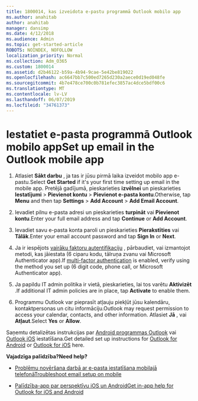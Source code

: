 ```yaml
---
title: 1800014, kas izveidota e-pastu programmā Outlook mobilo app
ms.author: anahitab
author: anahitab
manager: dansimp
ms.date: 4/12/2018
ms.audience: Admin
ms.topic: get-started-article
ROBOTS: NOINDEX, NOFOLLOW
localization_priority: Normal
ms.collection: Adm_O365
ms.custom: 1800014
ms.assetid: d2b46122-b59a-4b94-9cae-5e42be819022
ms.openlocfilehash: ac6647bb7c500ed7265d230a2aece0d19ed048fe
ms.sourcegitcommit: 4b7e478ce700c0b781efec3857ac4dce5bdf00c6
ms.translationtype: MT
ms.contentlocale: lv-LV
ms.lasthandoff: 06/07/2019
ms.locfileid: "34761373"
---
```

# <a name="set-up-email-in-the-outlook-mobile-app"></a><span data-ttu-id="df438-102">Iestatiet e-pasta programmā Outlook mobilo app</span><span class="sxs-lookup"><span data-stu-id="df438-102">Set up email in the Outlook mobile app</span></span>

1. <span data-ttu-id="df438-103">Atlasiet **Sākt darbu** , ja tas ir jūsu pirmā laika izveidot mobilo app e-pastu.</span><span class="sxs-lookup"><span data-stu-id="df438-103">Select **Get Started** if it's your first time setting up email in the mobile app.</span></span> <span data-ttu-id="df438-104">Pretējā gadījumā, pieskarieties **izvēlnei** un pieskarieties **Iestatījumi** \> **Pievienot kontu** \> **Pievienot e-pasta kontu**.</span><span class="sxs-lookup"><span data-stu-id="df438-104">Otherwise, tap **Menu** and then tap **Settings** \> **Add Account** \> **Add Email Account**.</span></span> 
    
2. <span data-ttu-id="df438-105">Ievadiet pilnu e-pasta adresi un pieskarieties **turpināt** vai **Pievienot kontu**.</span><span class="sxs-lookup"><span data-stu-id="df438-105">Enter your full email address and tap **Continue** or **Add Account**.</span></span>
    
3. <span data-ttu-id="df438-106">Ievadiet savu e-pasta konta paroli un pieskarieties **Pierakstīties** vai **Tālāk**.</span><span class="sxs-lookup"><span data-stu-id="df438-106">Enter your email account password and tap **Sign In** or **Next**.</span></span> 
    
4. <span data-ttu-id="df438-107">Ja ir iespējots [vairāku faktoru autentifikaciju](https://support.office.com/article/8f0454b2-f51a-4d9c-bcde-2c48e41621c6.aspx) , pārbaudiet, vai izmantojot metodi, kas jāiestata (6 ciparu kodu, tālruņa zvanu vai Microsoft Authenticator app).</span><span class="sxs-lookup"><span data-stu-id="df438-107">If [multi-factor authentication](https://support.office.com/article/8f0454b2-f51a-4d9c-bcde-2c48e41621c6.aspx) is enabled, verify using the method you set up (6 digit code, phone call, or Microsoft Authenticator app).</span></span> 
    
5. <span data-ttu-id="df438-108">Ja papildu IT admin politika ir vietā, pieskarieties, lai tos varētu **Aktivizēt** .</span><span class="sxs-lookup"><span data-stu-id="df438-108">If additional IT admin policies are in place, tap **Activate** to enable them.</span></span> 
    
6. <span data-ttu-id="df438-109">Programmu Outlook var pieprasīt atļauju piekļūt jūsu kalendāru, kontaktpersonas un citu informāciju.</span><span class="sxs-lookup"><span data-stu-id="df438-109">Outlook may request permission to access your calendar, contacts, and other information.</span></span> <span data-ttu-id="df438-110">Atlasiet **Jā** , vai **Atļaut**.</span><span class="sxs-lookup"><span data-stu-id="df438-110">Select **Yes** or **Allow**.</span></span> 
    
<span data-ttu-id="df438-111">Saņemtu detalizētas instrukcijas par [Android programmas Outlook](https://support.office.com/article/886db551-8dfa-4fd5-b835-f8e532091872.aspx) vai [Outlook iOS](https://support.office.com/article/b2de2161-cc1d-49ef-9ef9-81acd1c8e234.aspx) iestatīšana.</span><span class="sxs-lookup"><span data-stu-id="df438-111">Get detailed set up instructions for [Outlook for Android](https://support.office.com/article/886db551-8dfa-4fd5-b835-f8e532091872.aspx) or [Outlook for iOS](https://support.office.com/article/b2de2161-cc1d-49ef-9ef9-81acd1c8e234.aspx) here.</span></span> 
  
 <span data-ttu-id="df438-112">**Vajadzīga palīdzība?**</span><span class="sxs-lookup"><span data-stu-id="df438-112">**Need help?**</span></span>
  
- [<span data-ttu-id="df438-113">Problēmu novēršana darbā ar e-pasta iestatīšana mobilajā telefonā</span><span class="sxs-lookup"><span data-stu-id="df438-113">Troubleshoot email setup on mobile</span></span>](https://support.office.com/article/a264ef01-9c88-48fb-9285-7017e4f31f02.aspx)
    
- [<span data-ttu-id="df438-114">Palīdzība-app par perspektīvu iOS un Android</span><span class="sxs-lookup"><span data-stu-id="df438-114">Get in-app help for Outlook for iOS and Android</span></span>](https://support.office.com/article/218a22d1-9fa5-4889-b689-de1c63493243.aspx#ID0EAABAAA=Contact_Support)
    

